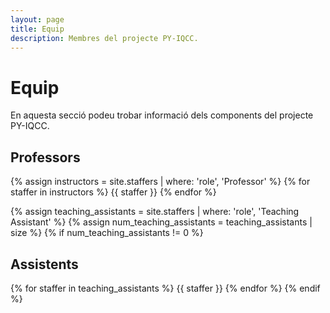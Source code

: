 ```yaml
---
layout: page 
title: Equip
description: Membres del projecte PY-IQCC.
---
```


<style>
.staffer-image {height:150px !important; width:150px !important;}
</style>



# **Equip**

En aquesta secció podeu trobar informació dels components del projecte PY-IQCC.

## Professors

{% assign instructors = site.staffers | where: 'role', 'Professor' %}
{% for staffer in instructors %}
{{ staffer }}
{% endfor %}

{% assign teaching_assistants = site.staffers | where: 'role', 'Teaching Assistant' %}
{% assign num_teaching_assistants = teaching_assistants | size %}
{% if num_teaching_assistants != 0 %}
## Assistents

{% for staffer in teaching_assistants %}
{{ staffer }}
{% endfor %}
{% endif %}
